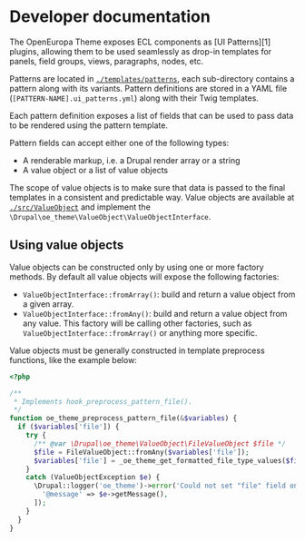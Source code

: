 # Developer documentation

The OpenEuropa Theme exposes ECL components as [UI Patterns][1] plugins, allowing them to be used seamlessly as drop-in
templates for panels, field groups, views, paragraphs, nodes, etc.

Patterns are located in [`./templates/patterns`](../templates/patterns), each sub-directory contains a pattern along with
its variants. Pattern definitions are stored in a YAML file (`[PATTERN-NAME].ui_patterns.yml`) along with their Twig templates.

Each pattern definition exposes a list of fields that can be used to pass data to be rendered using the pattern template.

Pattern fields can accept either one of the following types:

- A renderable markup, i.e. a Drupal render array or a string
- A value object or a list of value objects

The scope of value objects is to make sure that data is passed to the final templates in a consistent and predictable way.
Value objects are available at [`./src/ValueObject`](../src/ValueObject) and implement the `\Drupal\oe_theme\ValueObject\ValueObjectInterface`.

## Using value objects

Value objects can be constructed only by using one or more factory methods. By default all value objects will expose the
following factories:

- `ValueObjectInterface::fromArray()`: build and return a value object from a given array.
- `ValueObjectInterface::fromAny()`: build and return a value object from any value. This factory will be calling other
  factories, such as `ValueObjectInterface::fromArray()` or anything more specific.

Value objects must be generally constructed in template preprocess functions, like the example below:

```php
<?php

/**
 * Implements hook_preprocess_pattern_file().
 */
function oe_theme_preprocess_pattern_file(&$variables) {
  if ($variables['file']) {
    try {
      /** @var \Drupal\oe_theme\ValueObject\FileValueObject $file */
      $file = FileValueObject::fromAny($variables['file']);
      $variables['file'] = _oe_theme_get_formatted_file_type_values($file);
    }
    catch (ValueObjectException $e) {
      \Drupal::logger('oe_theme')->error('Could not set "file" field on "file" pattern: @message', [
        '@message' => $e->getMessage(),
      ]);
    }
  }
}
```

